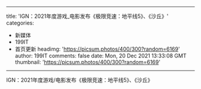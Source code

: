 
---
title: 'IGN：2021年度游戏_电影发布《极限竞速：地平线5》、《沙丘》'
categories: 
 - 新媒体
 - 199IT
 - 首页更新
headimg: 'https://picsum.photos/400/300?random=6169'
author: 199IT
comments: false
date: Mon, 20 Dec 2021 13:33:08 GMT
thumbnail: 'https://picsum.photos/400/300?random=6169'
---

<div>   
IGN：2021年度游戏/电影发布《极限竞速：地平线5》、《沙丘》  
</div>
            